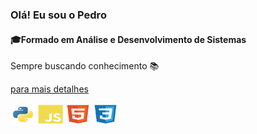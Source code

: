 ### Olá! Eu sou o Pedro
<h4>🎓Formado em Análise e Desenvolvimento de Sistemas</h4>
<p>Sempre buscando conhecimento 📚</p>
<a href="[www.linkedin.com/in/pedroluis1](https://www.linkedin.com/in/pedroluis1/)">para mais detalhes</a>

<div style="display: inline_block"><br>
  <img align="center" alt="Rafa-Python" height="30" width="40" src="https://raw.githubusercontent.com/devicons/devicon/master/icons/python/python-original.svg">
  <img align="center" alt="Rafa-Js" height="30" width="40" src="https://raw.githubusercontent.com/devicons/devicon/master/icons/javascript/javascript-plain.svg">
  <img align="center" alt="Rafa-HTML" height="30" width="40" src="https://raw.githubusercontent.com/devicons/devicon/master/icons/html5/html5-original.svg">
  <img align="center" alt="Rafa-CSS" height="30" width="40" src="https://raw.githubusercontent.com/devicons/devicon/master/icons/css3/css3-original.svg">
</div>

<!--
<div>
  <img height="180em" src="https://github-readme-stats.vercel.app/api?username=Pedroluis1&show_icons=true&theme=dracula&include_all_commits=true_commits=true&count_private=true"/>
  <img height="180em" src="https://github-readme-stats.vercel.app/api/top-langs/?username=Pedroluis1&layout=compact&langs_count=4theme=dracula"/>
</div> -->



<!--
**Pedroluis1/Pedroluis1** is a ✨ _special_ ✨ repository because its `README.md` (this file) appears on your GitHub profile.

Here are some ideas to get you started:

- 🔭 I’m currently working on ...
- 🌱 I’m currently learning ...
- 👯 I’m looking to collaborate on ...
- 🤔 I’m looking for help with ...
- 💬 Ask me about ...
- 📫 How to reach me: ...
- 😄 Pronouns: ...
- ⚡ Fun fact: ...
-->
